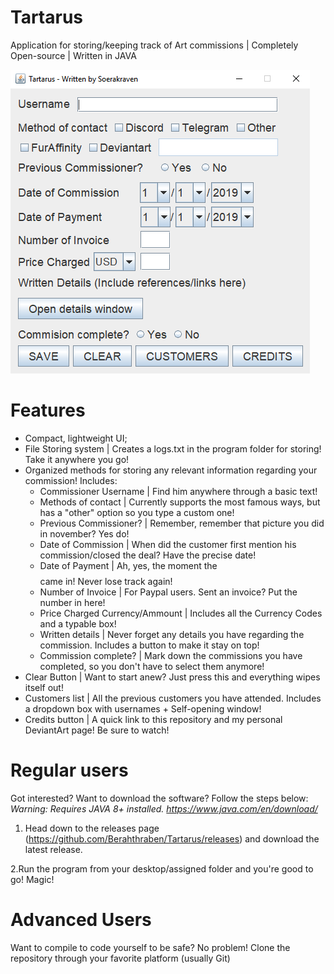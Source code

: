 # Tartarus

Application for storing/keeping track of Art commissions | Completely Open-source | Written in JAVA


<img aligning = center src="https://github.com/Berahthraben/Tartarus/blob/master/readmeAssets/Tartarus1.PNG">


# Features
- Compact, lightweight UI;
- File Storing system | Creates a logs.txt in the program folder for storing! Take it anywhere you go!
- Organized methods for storing any relevant information regarding your commission! Includes:
  - Commissioner Username | Find him anywhere through a basic text!
  - Methods of contact | Currently supports the most famous ways, but has a "other" option so you type a custom one!
  - Previous Commissioner? | Remember, remember that picture you did in november? Yes do!
  - Date of Commission | When did the customer first mention his commission/closed the deal? Have the precise date!
  - Date of Payment | Ah, yes, the moment the $$$$ came in! Never lose track again!
  - Number of Invoice | For Paypal users. Sent an invoice? Put the number in here!
  - Price Charged Currency/Ammount | Includes all the Currency Codes and a typable box!
  - Written details | Never forget any details you have regarding the commission. Includes a button to make it stay on top!
  - Commission complete? | Mark down the commissions you have completed, so you don't have to select them anymore!
- Clear Button | Want to start anew? Just press this and everything wipes itself out!
- Customers list | All the previous customers you have attended. Includes a dropdown box with usernames + Self-opening window!
- Credits button | A quick link to this repository and my personal DeviantArt page! Be sure to watch!

# Regular users
Got interested? Want to download the software? Follow the steps below:
*Warning: Requires JAVA 8+ installed. https://www.java.com/en/download/*

1. Head down to the releases page (https://github.com/Berahthraben/Tartarus/releases) and download the latest release. 

2.Run the program from your desktop/assigned folder and you're good to go! Magic!


# Advanced Users
Want to compile to code yourself to be safe? No problem! Clone the repository through your favorite platform (usually Git)

